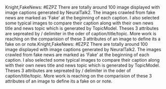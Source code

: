 Knight,FakeNews: #EZPZ There are totally around 100 image displayed with image captions generated by NeuralTalk2. The images crawled from fake news are marked as 'Fake' at the beginning of each caption. I also selected some typical images to compare their caption along with their own news title and news topic which is generated by TopicModel. Theses 3 attributes are sepreated by / delimiter in the oder of caption/title/topic. More work is reaching on the comparision of these 3 attributes of an image to define its a fake on or note.Knight,FakeNews: #EZPZ There are totally around 100 image displayed with image captions generated by NeuralTalk2. The images crawled from fake news are marked as 'Fake' at the beginning of each caption. I also selected some typical images to compare their caption along with their own news title and news topic which is generated by TopicModel. Theses 3 attributes are sepreated by / delimiter in the oder of caption/title/topic. More work is reaching on the comparision of these 3 attributes of an image to define its a fake on or note.
